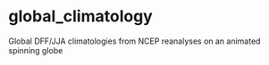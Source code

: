 # global_climatology
Global DFF/JJA climatologies from NCEP reanalyses on an animated spinning globe
